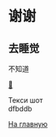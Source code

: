 # 谢谢  
## 去睡觉

不知道


[:fairy:](/README.md)

Текси шот <br> dfbddb

[На главную](README.md "Да, сюда")